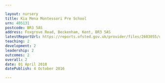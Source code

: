 ```yaml
---

layout: nursery
title: Kia Mena Montessori Pre School
urn: 405131
postcode: BR3 5AS
address: Foxgrove Road, Beckenham, Kent, BR3 5AS
latestReportUrl: https://reports.ofsted.gov.uk/provider/files/2603055/urn/405131.pdf
teaching: 2
development: 2
leadership: 2
outcomes: 2
overall: 2
date: 01 April 2018 
datePublish: 4 October 2016

---
```

